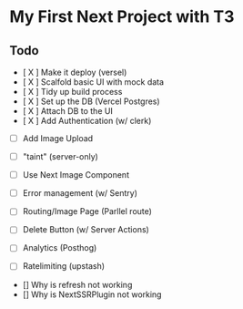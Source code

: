 # My First Next Project with T3
## Todo
- [ X ] Make it deploy  (versel)
- [ X ] Scalfold basic UI with mock data 
- [ X ] Tidy up build process
- [ X ] Set up the DB (Vercel Postgres)
- [ X ] Attach DB to the UI
- [ X ] Add Authentication (w/ clerk)
- [ ] Add Image Upload 
- [ ] "taint" (server-only)
- [ ] Use Next Image Component 
- [ ] Error management (w/ Sentry)
- [ ] Routing/Image Page  (Parllel route)
- [ ] Delete Button (w/ Server Actions)
- [ ] Analytics (Posthog)
- [ ] Ratelimiting (upstash)


- [] Why is refresh not working 
- [] Why is NextSSRPlugin not working 

